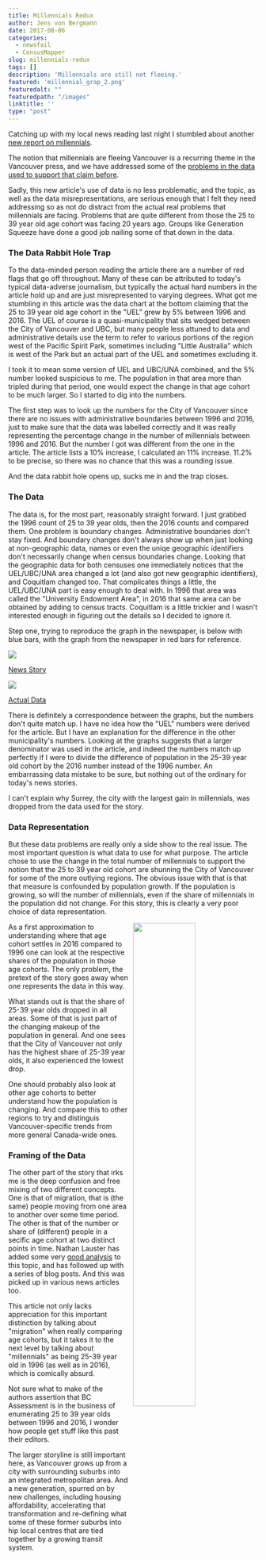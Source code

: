 ```yaml
---
title: Millennials Redux
author: Jens von Bergmann
date: 2017-08-06
categories:
  - newsfail
  - CensusMapper
slug: millennials-redux
tags: []
description: 'Millennials are still not fleeing.'
featured: 'millennial_grap_2.png'
featuredalt: ""
featuredpath: "/images"
linktitle: ''
type: "post"
---
```



Catching up with my local news reading last night I stumbled about another
[new report on millennials](https://beta.theglobeandmail.com/real-estate/vancouver/priced-out-of-downtown-vancouver-millennials-are-building-hipsturbia/article35884038/).

The notion that millennials are fleeing Vancouver is a recurring theme in the Vancouver press, and we have addressed
some of the [problems in the data used to support that claim before](http://doodles.mountainmath.ca/blog/2017/05/16/lifeblood/).

<link rel="stylesheet" href="/css/custom.css">
Sadly, this new article's use of data is no less problematic, and the topic, as well as the data misrepresentations, are serious enough that
I felt they need addressing so as not do distract from the actual real problems that millennials are facing. Problems that are quite
different from those the 25 to 39 year old age cohort was facing 20 years ago. Groups like Generation Squeeze
have done a good job nailing some of that down in the data.


### The Data Rabbit Hole Trap
<!-- more -->
To the data-minded person reading the article there are a number of red flags that go off throughout. Many of these can
be attributed to today's typical data-adverse journalism, but typically the actual hard numbers in the article hold up and are just
misrepresented to varying degrees. What got me stumbling in this article was the data chart at the bottom claiming that the 25 to 39 year old age cohort
in the "UEL" grew by 5% between 1996 and 2016. The UEL of course is a quasi-municipality that sits wedged between the City of Vancouver and UBC,
but many people less attuned to data and administrative details use the term to refer to various portions of the region west of the Pacific Spirit Park,
sometimes including "Little Australia" which is west of the Park but an actual part of the UEL and sometimes excluding it.

I took it to mean some version of UEL and UBC/UNA combined, and the 5% number looked suspicious to me. The population in that area more than tripled
during that period, one would expect the change in that age cohort to be much larger. So I started to dig into the numbers.

The first step was to look up the numbers for the City of Vancouver since there are no issues with administrative boundaries between 1996 and 2016,
just to make sure that the data was labelled correctly and it was really representing the percentage change in the number of millennials between 1996 and 2016.
But the number I got was different from the one in the article. The article lists a 10% increase, I calculated an 11% increase. 11.2% to be precise, so
there was no chance that this was a rounding issue.

And the data rabbit hole opens up, sucks me in and the trap closes.

### The Data
The data is, for the most part, reasonably straight forward. I just grabbed the 1996 count of 25 to 39 year olds, then the 2016 counts and compared them.
One problem is boundary changes. Administrative boundaries don't stay fixed. And boundary changes don't always show up when just looking at non-geographic
data, names or even the uniqe geographic identifiers don't necessarily change when census boundaries change. Looking that the geographic data for both
censuses one immediately notices that the UEL/UBC/UNA area changed a lot (and also got new geographic identifiers), and Coquitlam changed too.
That complicates things a little, the UEL/UBC/UNA part is easy enough to deal with. In 1996 that area was called the "University Endowment Area", in 2016
that same area can be obtained by adding to census tracts. Coquitlam is a little trickier and I wasn't interested enough in figuring out the details so
I decided to ignore it.

Step one, trying to reproduce the graph in the newspaper, is below with blue bars, with the graph from the newspaper in red bars for reference.

<div class="half-image"><a href="/images/millennial_grap_1.png"><img src="/images/millennial_grap_1.png" ><p>News Story</p></a></div>
<div class="half-image"><a href="/images/millennial_grap_2.png"><img src="/images/millennial_grap_2.png" ><p>Actual Data</p></a></div>

There is definitely a correspondence between the graphs, but the numbers don't quite match up. I have no idea how the "UEL" numbers were derived for
the article. But I have an explanation for the difference in the other municipality's numbers. Looking at the graphs
suggests that a larger denominator was used in the article, and indeed the numbers match up perfectly if I were to divide the
difference of population in the 25-39 year
old cohort by the 2016 number instead of the 1996 number. An embarrassing data mistake to be sure, but nothing out of the ordinary for today's
news stories.

I can't explain why Surrey, the city with the largest gain in millennials, was dropped from the data used for the story.

### Data Representation
But these data problems are really only a side show to the real issue.
The most important question is what data to use for what purpose. The article chose to use the change in the total number of millennials
to support the notion that the 25 to 39 year old cohort are shunning the City of Vancouver for some of the more outlying regions.
The obvious issue with that
is that that measure is confounded by population growth. If the population is growing, so will the number of millennials,
even if the share of millennials
in the population did not change. For this story, this is clearly a very poor choice of data representation.

<a href="/images/millennial_grap_3.png"><img  src="/images/millennial_grap_3.png" style="width:50%;float:right;margin-left:10px;"></a>
As a first approximation to understanding where that age cohort settles in 2016 compared to 1996 one can look at the respective shares of the
population in those age cohorts. The only problem, the pretext of the story goes away when one represents the data in this way.

What stands out is that the share of 25-39 year olds dropped in all areas. Some of that is just part of the
changing makeup of the population in general. And
one sees that the City of Vancouver not only has the highest share of 25-39 year olds, it also experienced the lowest drop.

One should probably also look at other age cohorts to better understand how the population is changing. And compare this to other regions
to try and distinguis Vancouver-specific trends from more general Canada-wide ones.

### Framing of the Data
The other part of the story that irks me is the deep confusion and free mixing of two different concepts. One is that of migration, that is
(the same) people moving from one area to another over some time period. The other is that of the number or share of (different)
people in a secific age cohort at two distinct points in time. Nathan Lauster has added some very
[good analysis](https://homefreesociology.wordpress.com/2016/02/12/is-the-lifeblood-of-vancouver-leaving/) to this topic, and has
followed up with a series of blog posts. And this was picked up in various news articles too.

This article not only lacks appreciation for this important distinction by talking about "migration" when really comparing age cohorts, but
it takes it to the next level by talking about "millennials" as being 25-39 year old in 1996 (as well as in 2016), which is
comically absurd.

Not sure what to make of the authors assertion that BC Assessment is in the business of enumerating 25 to 39 year olds between 1996 and 2016,
I wonder how people get stuff like this past their editors.

The larger storyline is still important here, as Vancouver grows up from a city with surrounding suburbs into an integrated metropolitan area.
And a new generation,
spurred on by new challenges, including housing affordability, accelerating that transformation and re-defining what some of these former suburbs into
hip local centres that are tied together by a growing transit system.
